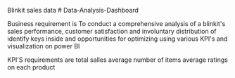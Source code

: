 Blinkit sales data # Data-Analysis-Dashboard

Business requirement is To conduct a comprehensive analysis of a blinkit's sales performance, customer satisfaction and involuntary distribution of identify keys inside and opportunities for optimizing using various  KPI's and visualization on power BI

KPI'S requirements are 
total salles
average number of items 
average ratings on each product
